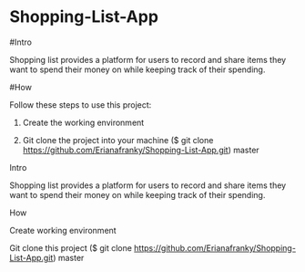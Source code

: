 # Shopping-List-App

#Intro

Shopping list provides a platform for users to record and share items they want to spend their money on while keeping track of their spending.

#How

Follow these steps to use this project:

1. Create the working environment

2. Git clone the project into your machine ($ git clone https://github.com/Erianafranky/Shopping-List-App.git)
master

Intro

Shopping list provides a platform for users to record and share items they want to spend their money on while keeping track of their spending.

How

Create working environment

Git clone this project ($ git clone https://github.com/Erianafranky/Shopping-List-App.git)
master
